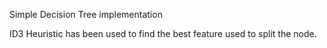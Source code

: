 Simple Decision Tree implementation

ID3 Heuristic has been used to find the best feature used to split the node.
